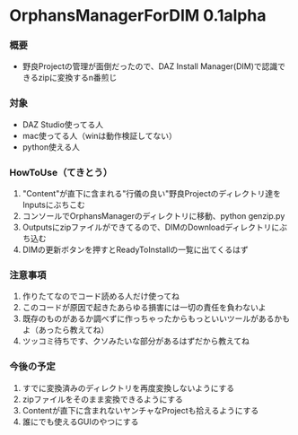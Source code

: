 # OrphansManagerForDIM 0.1alpha

### 概要
* 野良Projectの管理が面倒だったので、DAZ Install Manager(DIM)で認識できるzipに変換するn番煎じ

### 対象
* DAZ Studio使ってる人
* mac使ってる人（winは動作検証してない）
* python使える人

### HowToUse（てきとう）
1. "Content"が直下に含まれる"行儀の良い"野良Projectのディレクトリ達をInputsにぶちこむ
1. コンソールでOrphansManagerのディレクトリに移動、python genzip.py
1. Outputsにzipファイルができてるので、DIMのDownloadディレクトリにぶち込む
1. DIMの更新ボタンを押すとReadyToInstallの一覧に出てくるはず

### 注意事項
1. 作りたてなのでコード読める人だけ使ってね
1. このコードが原因で起きたあらゆる損害には一切の責任を負わないよ
1. 既存のものがあるか調べずに作っちゃったからもっといいツールがあるかもよ（あったら教えてね）
1. ツッコミ待ちです、クソみたいな部分があるはずだから教えてね

### 今後の予定
1. すでに変換済みのディレクトリを再度変換しないようにする
1. zipファイルをそのまま変換できるようにする
1. Contentが直下に含まれないヤンチャなProjectも拾えるようにする
1. 誰にでも使えるGUIのやつにする